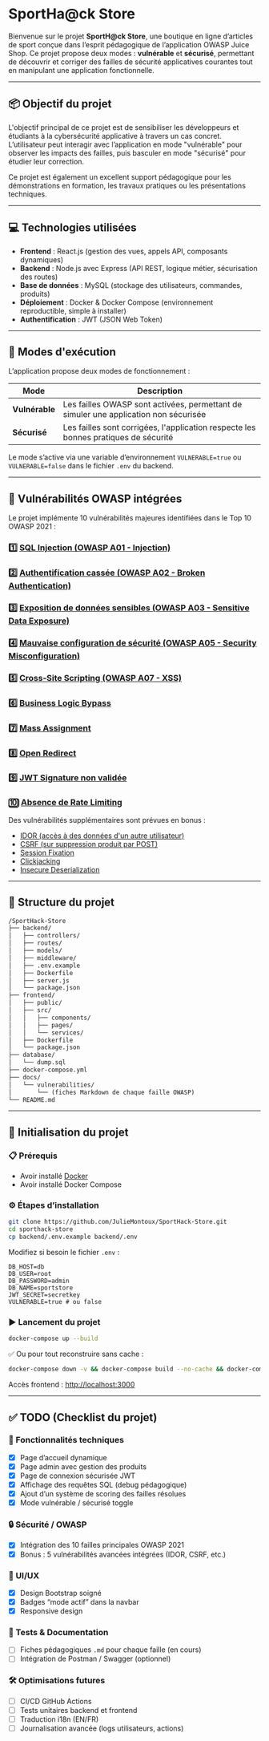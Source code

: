 # SportHa@ck Store

Bienvenue sur le projet **SportH@ck Store**, une boutique en ligne d’articles de sport conçue dans l’esprit pédagogique de l’application OWASP Juice Shop. Ce projet propose deux modes : **vulnérable** et **sécurisé**, permettant de découvrir et corriger des failles de sécurité applicatives courantes tout en manipulant une application fonctionnelle.

---

## 📦 Objectif du projet

L'objectif principal de ce projet est de sensibiliser les développeurs et étudiants à la cybersécurité applicative à travers un cas concret. L’utilisateur peut interagir avec l’application en mode "vulnérable" pour observer les impacts des failles, puis basculer en mode "sécurisé" pour étudier leur correction.

Ce projet est également un excellent support pédagogique pour les démonstrations en formation, les travaux pratiques ou les présentations techniques.

---

## 💻 Technologies utilisées

- **Frontend** : React.js (gestion des vues, appels API, composants dynamiques)
- **Backend** : Node.js avec Express (API REST, logique métier, sécurisation des routes)
- **Base de données** : MySQL (stockage des utilisateurs, commandes, produits)
- **Déploiement** : Docker & Docker Compose (environnement reproductible, simple à installer)
- **Authentification** : JWT (JSON Web Token)

---

## 🔁 Modes d'exécution

L’application propose deux modes de fonctionnement :

| Mode           | Description                                                                          |
| -------------- | ------------------------------------------------------------------------------------ |
| **Vulnérable** | Les failles OWASP sont activées, permettant de simuler une application non sécurisée |
| **Sécurisé**   | Les failles sont corrigées, l'application respecte les bonnes pratiques de sécurité  |

Le mode s’active via une variable d’environnement `VULNERABLE=true` ou `VULNERABLE=false` dans le fichier `.env` du backend.

---

## 🔐 Vulnérabilités OWASP intégrées

Le projet implémente 10 vulnérabilités majeures identifiées dans le Top 10 OWASP 2021 :

### 1️⃣ [SQL Injection (OWASP A01 - Injection)](docs/vulnerabilities/sql-injection.md)

### 2️⃣ [Authentification cassée (OWASP A02 - Broken Authentication)](docs/vulnerabilities/broken-authentication.md)

### 3️⃣ [Exposition de données sensibles (OWASP A03 - Sensitive Data Exposure)](docs/vulnerabilities/sensitive-data-exposure.md)

### 4️⃣ [Mauvaise configuration de sécurité (OWASP A05 - Security Misconfiguration)](docs/vulnerabilities/security-misconfiguration.md)

### 5️⃣ [Cross-Site Scripting (OWASP A07 - XSS)](docs/vulnerabilities/xss.md)

### 6️⃣ [Business Logic Bypass](docs/vulnerabilities/business-logic-bypass.md)

### 7️⃣ [Mass Assignment](docs/vulnerabilities/mass-assignment.md)

### 8️⃣ [Open Redirect](docs/vulnerabilities/open-redirect.md)

### 9️⃣ [JWT Signature non validée](docs/vulnerabilities/jwt-signature-bypass.md)

### 🔟 [Absence de Rate Limiting](docs/vulnerabilities/rate-limiting.md)

Des vulnérabilités supplémentaires sont prévues en bonus :

- [IDOR (accès à des données d'un autre utilisateur)](docs/vulnerabilities/idor.md)
- [CSRF (sur suppression produit par POST)](docs/vulnerabilities/csrf.md)
- [Session Fixation](docs/vulnerabilities/session-fixation.md)
- [Clickjacking](docs/vulnerabilities/clickjacking.md)
- [Insecure Deserialization](docs/vulnerabilities/insecure-deserialization.md)

---

## 📂 Structure du projet

```txt
/SportHack-Store
├── backend/
│   ├── controllers/
│   ├── routes/
│   ├── models/
│   ├── middleware/
│   ├── .env.example
│   ├── Dockerfile
│   ├── server.js
│   └── package.json
├── frontend/
│   ├── public/
│   ├── src/
│   │   ├── components/
│   │   ├── pages/
│   │   └── services/
│   ├── Dockerfile
│   └── package.json
├── database/
│   └── dump.sql
├── docker-compose.yml
├── docs/
│   └── vulnerabilities/
│       └── (fiches Markdown de chaque faille OWASP)
└── README.md
```

---

## 🚀 Initialisation du projet

### 📋 Prérequis

- Avoir installé [Docker](https://www.docker.com/)
- Avoir installé Docker Compose

### ⚙️ Étapes d’installation

```bash
git clone https://github.com/JulieMontoux/SportHack-Store.git
cd sporthack-store
cp backend/.env.example backend/.env
```

Modifiez si besoin le fichier `.env` :

```env
DB_HOST=db
DB_USER=root
DB_PASSWORD=admin
DB_NAME=sportstore
JWT_SECRET=secretkey
VULNERABLE=true # ou false
```

### ▶️ Lancement du projet

```bash
docker-compose up --build
```

✅ Ou pour tout reconstruire sans cache :

```bash
docker-compose down -v && docker-compose build --no-cache && docker-compose up
```

Accès frontend : [http://localhost:3000](http://localhost:3000)

---

## ✅ TODO (Checklist du projet)

### 🔧 Fonctionnalités techniques

- [x] Page d’accueil dynamique
- [x] Page admin avec gestion des produits
- [x] Page de connexion sécurisée JWT
- [x] Affichage des requêtes SQL (debug pédagogique)
- [x] Ajout d’un système de scoring des failles résolues
- [x] Mode vulnérable / sécurisé toggle

### 🔒 Sécurité / OWASP

- [x] Intégration des 10 failles principales OWASP 2021
- [x] Bonus : 5 vulnérabilités avancées intégrées (IDOR, CSRF, etc.)

### 💅 UI/UX

- [x] Design Bootstrap soigné
- [x] Badges “mode actif” dans la navbar
- [x] Responsive design

### 🧪 Tests & Documentation

- [ ] Fiches pédagogiques `.md` pour chaque faille (en cours)
- [ ] Intégration de Postman / Swagger (optionnel)

### 🛠 Optimisations futures

- [ ] CI/CD GitHub Actions
- [ ] Tests unitaires backend et frontend
- [ ] Traduction i18n (EN/FR)
- [ ] Journalisation avancée (logs utilisateurs, actions)
